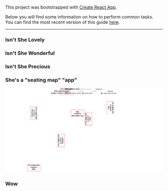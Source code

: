 This project was bootstrapped with [Create React App](https://github.com/facebookincubator/create-react-app).

Below you will find some information on how to perform common tasks.<br>
You can find the most recent version of this guide [here](https://github.com/facebookincubator/create-react-app/blob/master/packages/react-scripts/template/README.md).

<hr>

### Isn't She Lovely

### Isn't She Wonderful

### Isn't She Precious

### She's a "seating map" "app"

<img src="./src/milestones/v1.png" />

### Wow
